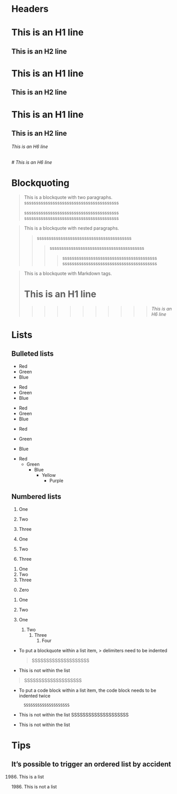 # Headers

This is an H1 line
=
This is an H2 line
-
This is an H1 line
==================
This is an H2 line
------------------

# This is an H1 line

## This is an H2 line

###### This is an H6 line

###### # This is an H6 line

# Blockquoting

> This is a blockquote with two paragraphs.
> ssssssssssssssssssssssssssssssssssssssss
>
> ssssssssssssssssssssssssssssssssssssssss
> ssssssssssssssssssssssssssssssssssssssss

> This is a blockquote with nested paragraphs.
>> ssssssssssssssssssssssssssssssssssssssss
>>> ssssssssssssssssssssssssssssssssssssssss
>>>> ssssssssssssssssssssssssssssssssssssssss
> > > ssssssssssssssssssssssssssssssssssssssss

> This is a blockquote with Markdown tags.
> # This is an H1 line
>> > > > > > > > > > ###### This is an H6 line

# Lists

## Bulleted lists

* Red
* Green
* Blue

+ Red
+ Green
+ Blue

- Red
- Green
- Blue

+ Red

- Green

+ Blue

* Red
    * Green
        * Blue
            * Yellow
                * Purple

<a id=Numberedlists></a>
## Numbered lists

1. One
2. Two
3. Three

1. One
20. Two
2. Three

<ol>
    <li>One</li>
    <li>Two</li>
    <li>Three</li>
</ol>

0. Zero
1. One
2. Two


1. One
    1. Two
        1. Three
            1. Four

* To put a blockquote within a list item, > delimiters need to be indented
  > SSSSSSSSSSSSSSSSSSSS

* This is not within the list

> SSSSSSSSSSSSSSSSSSSS

* To put a code block within a list item, the code block needs to be indented twice

        SSSSSSSSSSSSSSSSSSSS

* This is not within the list SSSSSSSSSSSSSSSSSSSS


* This is not within the list

# Tips

## It’s possible to trigger an ordered list by accident

1986. This is a list

1986\. This is not a list

